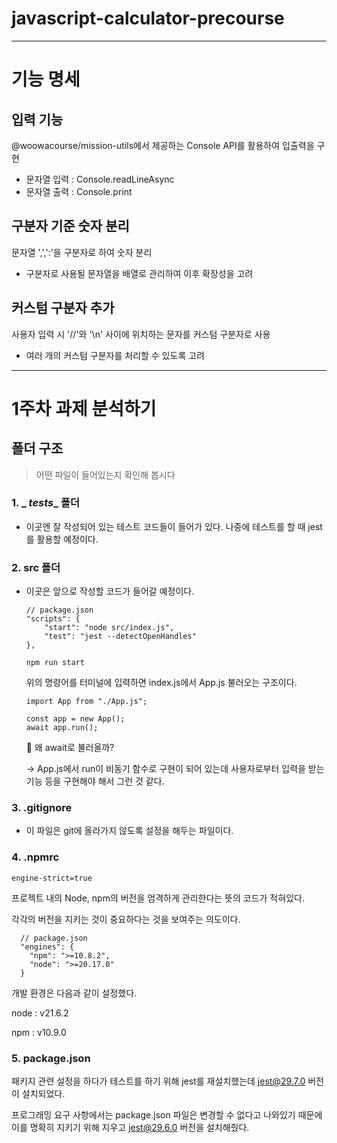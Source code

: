 # javascript-calculator-precourse

---
# 기능 명세

## 입력 기능

@woowacourse/mission-utils에서 제공하는 Console API를 활용하여 입출력을 구현
- 문자열 입력 : Console.readLineAsync
- 문자열 출력 : Console.print

## 구분자 기준 숫자 분리

문자열 ',',':'을 구분자로 하여 숫자 분리
- 구분자로 사용될 문자열을 배열로 관리하여 이후 확장성을 고려

## 커스텀 구분자 추가

사용자 입력 시 '//'와 '\n' 사이에 위치하는 문자를 커스텀 구분자로 사용
- 여러 개의 커스텀 구분자를 처리할 수 있도록 고려

---
# 1주차 과제 분석하기

## 폴더 구조
> 어떤 파일이 들어있는지 확인해 봅시다
### 1. _ _tests__ 폴더
- 이곳엔 잘 작성되어 있는 테스트 코드들이 들어가 있다. 나중에 테스트를 할 때 jest를 활용할 예정이다.

### 2. src 폴더
- 이곳은 앞으로 작성할 코드가 들어갈 예정이다.
    ```
    // package.json
    "scripts": {
        "start": "node src/index.js",
        "test": "jest --detectOpenHandles"
    },
    ```
    ```
    npm run start
    ```
    위의 명령어를 터미널에 입력하면 index.js에서 App.js 불러오는 구조이다.

    ```
    import App from "./App.js";

    const app = new App();
    await app.run();
    ```

    🤔 왜 await로 불러올까?
  
    -> App.js에서 run이 비동기 함수로 구현이 되어 있는데 사용자로부터 입력을 받는 기능 등을 구현해야 해서 그런 것 같다.

### 3. .gitignore
- 이 파일은 git에 올라가지 않도록 설정을 해두는 파일이다. 

### 4. .npmrc
```
engine-strict=true
```
프로젝트 내의 Node, npm의 버전을 엄격하게 관리한다는 뜻의 코드가 적혀있다.

각각의 버전을 지키는 것이 중요하다는 것을 보여주는 의도이다.
```
  // package.json
  "engines": {
    "npm": ">=10.8.2",
    "node": ">=20.17.0"
  }
```
개발 환경은 다음과 같이 설정했다.

node : v21.6.2

npm : v10.9.0

### 5. package.json

패키지 관련 설정을 하다가 테스트를 하기 위해 jest를 재설치했는데 jest@29.7.0 버전이 설치되었다. 

프로그래밍 요구 사항에서는 package.json 파일은 변경할 수 없다고 나와있기 때문에 이를 명확히 지키기 위해 지우고 jest@29.6.0 버전을 설치해줬다.
